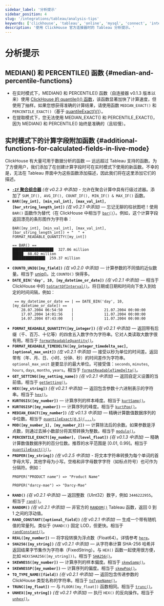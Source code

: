 ```yaml
---
sidebar_label: '分析提示'
sidebar_position: 4
slug: '/integrations/tableau/analysis-tips'
keywords: ['clickhouse', 'tableau', 'online', 'mysql', 'connect', 'integrate', 'ui']
description: '使用 ClickHouse 官方连接器时的 Tableau 分析提示。'
---
```



# 分析提示
## MEDIAN() 和 PERCENTILE() 函数 {#median-and-percentile-functions}
- 在实时模式下，MEDIAN() 和 PERCENTILE() 函数（自连接器 v0.1.3 版本以来）使用 [ClickHouse 的 quantile()() 函数](/sql-reference/aggregate-functions/reference/quantile/)，该函数显著加快了计算速度，但使用了抽样。如果您想获得准确的计算结果，请使用函数 `MEDIAN_EXACT()` 和 `PERCENTILE_EXACT()`（基于 [quantileExact()()](/sql-reference/aggregate-functions/reference/quantileexact/)）。
- 在提取模式下，您无法使用 MEDIAN_EXACT() 和 PERCENTILE_EXACT()，因为 MEDIAN() 和 PERCENTILE() 始终是准确的（且较慢）。

## 实时模式下的计算字段附加函数 {#additional-functions-for-calculated-fields-in-live-mode}
ClickHouse 有大量可用于数据分析的函数 — 远远超过 Tableau 支持的函数。为了方便用户，我们添加了在创建计算字段时可在实时模式下使用的新函数。不幸的是，无法在 Tableau 界面中为这些函数添加描述，因此我们将在这里添加它们的描述。
- **[`-If` 聚合组合器](/sql-reference/aggregate-functions/combinators/#-if)** *(在 v0.2.3 中添加)* - 允许在聚合计算中具有行级过滤器。添加了 `SUM_IF(), AVG_IF(), COUNT_IF(), MIN_IF() & MAX_IF()` 函数。
- **`BAR([my_int], [min_val_int], [max_val_int], [bar_string_length_int])`** *(在 v0.2.1 中添加)* — 忘记无聊的柱状图吧！使用 `BAR()` 函数作为替代（在 ClickHouse 中相当于 [`bar()`](/sql-reference/functions/other-functions#bar)）。例如，这个计算字段返回漂亮的条形图作为字符串：
    ```text
    BAR([my_int], [min_val_int], [max_val_int], [bar_string_length_int]) + "  " + FORMAT_READABLE_QUANTITY([my_int])
    ```
    ```text
    == BAR() ==
    ██████████████████▊  327.06 million
    █████  88.02 million
    ███████████████  259.37 million
    ```
- **`COUNTD_UNIQ([my_field])`** *(在 v0.2.0 中添加)* — 计算参数的不同值的近似数量。相当于 [uniq()](/sql-reference/aggregate-functions/reference/uniq/)。比 `COUNTD()` 快得多。
- **`DATE_BIN('day', 10, [my_datetime_or_date])`** *(在 v0.2.1 中添加)* — 相当于 ClickHouse 中的 [`toStartOfInterval()`](/sql-reference/functions/date-time-functions#tostartofinterval)。将日期或日期和时间向下舍入到给定的时间间隔，例如：
    ```text
     == my_datetime_or_date == | == DATE_BIN('day', 10, [my_datetime_or_date]) ==
        28.07.2004 06:54:50    |              21.07.2004 00:00:00
        17.07.2004 14:01:56    |              11.07.2004 00:00:00
        14.07.2004 07:43:00    |              11.07.2004 00:00:00
    ```
- **`FORMAT_READABLE_QUANTITY([my_integer])`** *(在 v0.2.1 中添加)* — 返回带有后缀（千、百万、十亿等）的四舍五入数字作为字符串。它对人类读取大数字很有用。相当于 [`formatReadableQuantity()`](/sql-reference/functions/other-functions#formatreadablequantity)。
- **`FORMAT_READABLE_TIMEDELTA([my_integer_timedelta_sec], [optional_max_unit])`** *(在 v0.2.1 中添加)* — 接受以秒为单位的时间差。返回带有（年、月、日、小时、分钟、秒）的时间差作为字符串。 `optional_max_unit` 是要显示的最大单位。可接受值：`seconds`, `minutes`, `hours`, `days`, `months`, `years`。相当于 [`formatReadableTimeDelta()`](/sql-reference/functions/other-functions/#formatreadabletimedelta)。
- **`GET_SETTING([my_setting_name])`** *(在 v0.2.1 中添加)* — 返回自定义设置的当前值。相当于 [`getSetting()`](/sql-reference/functions/other-functions#getsetting)。
- **`HEX([my_string])`** *(在 v0.2.1 中添加)* — 返回包含参数十六进制表示的字符串。相当于 [`hex()`](/sql-reference/functions/encoding-functions/#hex)。
- **`KURTOSIS([my_number])`** — 计算序列的样本峰度。相当于 [`kurtSamp()`](/sql-reference/aggregate-functions/reference/kurtsamp)。
- **`KURTOSISP([my_number])`** — 计算序列的峰度。相当于 [`kurtPop()`](/sql-reference/aggregate-functions/reference/kurtpop)。
- **`MEDIAN_EXACT([my_number])`** *(在 v0.1.3 中添加)* — 精确计算数值数据序列的中位数。相当于 [`quantileExact(0.5)(...)`](/sql-reference/aggregate-functions/reference/quantileexact/#quantileexact)。
- **`MOD([my_number_1], [my_number_2])`** — 计算除法后的余数。如果参数是浮点数，则通过去掉小数部分将其预转换为整数。相当于 [`modulo()`](/sql-reference/functions/arithmetic-functions/#modulo)。
- **`PERCENTILE_EXACT([my_number], [level_float])`** *(在 v0.1.3 中添加)* — 精确计算数值数据序列的百分位数。推荐的水平范围是 [0.01, 0.99]。相当于 [`quantileExact()()`](/sql-reference/aggregate-functions/reference/quantileexact/#quantileexact)。
- **`PROPER([my_string])`** *(在 v0.2.5 中添加)* - 将文本字符串转换为每个单词的首字母大写，其他字母为小写。空格和非字母数字字符（如标点符号）也可作为分隔符。例如：
    ```text
    PROPER("PRODUCT name") => "Product Name"
    ```
    ```text
    PROPER("darcy-mae") => "Darcy-Mae"
    ```
- **`RAND()`** *(在 v0.2.1 中添加)* — 返回整数（UInt32）数字，例如 `3446222955`。相当于 [`rand()`](/sql-reference/functions/random-functions/#rand)。
- **`RANDOM()`** *(在 v0.2.1 中添加)* — 非官方的 [`RANDOM()`](https://kb.tableau.com/articles/issue/random-function-produces-inconsistent-results) Tableau 函数，返回 0 到 1 之间的浮动值。
- **`RAND_CONSTANT([optional_field])`** *(在 v0.2.1 中添加)* — 生成一个带有随机值的常量列。类似于 `{RAND()}` 固定 LOD，但更快。相当于 [`randConstant()`](/sql-reference/functions/random-functions/#randconstant)。
- **`REAL([my_number])`** — 将字段转换为浮点数（Float64）。详情参考 [`here`](/sql-reference/data-types/decimal/#operations-and-result-type)。
- **`SHA256([my_string])`** *(在 v0.2.1 中添加)* — 从字符串计算 SHA-256 哈希并返回结果字节集作为字符串（FixedString）。与 `HEX()` 函数一起使用很方便，比如 `HEX(SHA256([my_string]))`。相当于 [`SHA256()`](/sql-reference/functions/hash-functions#sha1-sha224-sha256-sha512-sha512_256)。
- **`SKEWNESS([my_number])`** — 计算序列的样本偏度。相当于 [`skewSamp()`](/sql-reference/aggregate-functions/reference/skewsamp)。
- **`SKEWNESSP([my_number])`** — 计算序列的偏度。相当于 [`skewPop()`](/sql-reference/aggregate-functions/reference/skewpop)。
- **`TO_TYPE_NAME([field])`** *(在 v0.2.1 中添加)* — 返回包含传递参数的 ClickHouse 类型名称的字符串。相当于 [`toTypeName()`](/sql-reference/functions/other-functions#totypename)。
- **`TRUNC([my_float])`** — 与 `FLOOR([my_float])` 函数相同。相当于 [`trunc()`](/sql-reference/functions/rounding-functions#truncate)。
- **`UNHEX([my_string])`** *(在 v0.2.1 中添加)* — 执行 `HEX()` 的反向操作。相当于 [`unhex()`](/sql-reference/functions/encoding-functions#unhex)。
